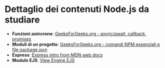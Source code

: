# Dettaglio dei contenuti Node.js da studiare 

- **Funzioni asincrone**: [GeeksForGeeks.org - async/await, callback, promises](https://www.geeksforgeeks.org/callbacks-vs-promises-vs-async-await/)
- **Moduli di un progetto**: [GeeksForGeeks.org - comandi NPM essenziali e file package.json](https://www.geeksforgeeks.org/node-js-package-json/)
- **Express**: [Express intro from MDN web docs](https://developer.mozilla.org/en-US/docs/Learn_web_development/Extensions/Server-side/Express_Nodejs/Introduction)
- **Modulo EJS**: [View Engine EJS](https://www.geeksforgeeks.org/use-ejs-as-template-engine-in-node-js/)
